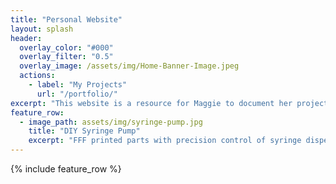 ```yaml
---
title: "Personal Website"
layout: splash
header:
  overlay_color: "#000"
  overlay_filter: "0.5"
  overlay_image: /assets/img/Home-Banner-Image.jpeg
  actions:
    - label: "My Projects"
      url: "/portfolio/"
excerpt: "This website is a resource for Maggie to document her projects as she progresses through her biomedical engineering degree and enters her future career."
feature_row:
  - image_path: assets/img/syringe-pump.jpg
    title: "DIY Syringe Pump"
    excerpt: "FFF printed parts with precision control of syringe dispensing. "
---
```


{% include feature_row %}

